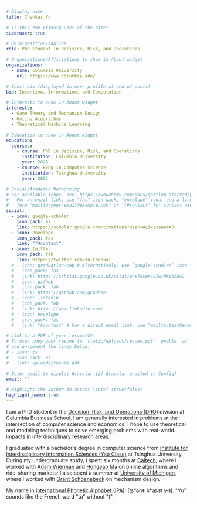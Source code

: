 ```yaml
---
# Display name
title: Chenkai Yu

# Is this the primary user of the site?
superuser: true

# Role/position/tagline
role: PhD Student in Decision, Risk, and Operations

# Organizations/Affiliations to show in About widget
organizations:
  - name: Columbia University
    url: https://www.columbia.edu/

# Short bio (displayed in user profile at end of posts)
bio: Incentive, Information, and Computation

# Interests to show in About widget
interests:
  - Game Theory and Mechanism Design
  - Online Algorithms
  - Theoretical Machine Learning

# Education to show in About widget
education:
  courses:
    - course: PhD in Decision, Risk, and Operations
      institution: Columbia University
      year: 2026
    - course: BEng in Computer Science
      institution: Tsinghua University
      year: 2021

# Social/Academic Networking
# For available icons, see: https://wowchemy.com/docs/getting-started/page-builder/#icons
#   For an email link, use "fas" icon pack, "envelope" icon, and a link in the
#   form "mailto:your-email@example.com" or "/#contact" for contact widget.
social:
  - icon: google-scholar
    icon_pack: ai
    link: https://scholar.google.com/citations?user=WLixsssAAAAJ
  - icon: envelope
    icon_pack: fas
    link: "/#contact"
  - icon: twitter
    icon_pack: fab
    link: https://twitter.com/Yu_Chenkai
  # - icon: graduation-cap # Alternatively, use `google-scholar` icon from `ai` icon pack
  #   icon_pack: fas
  #   link: https://scholar.google.co.uk/citations?user=sIwtMXoAAAAJ
  # - icon: github
  #   icon_pack: fab
  #   link: https://github.com/gcushen
  # - icon: linkedin
  #   icon_pack: fab
  #   link: https://www.linkedin.com/
  # - icon: envelope
  #   icon_pack: fas
  #   link: "#contact" # For a direct email link, use "mailto:test@example.org".

# Link to a PDF of your resume/CV.
# To use: copy your resume to `static/uploads/resume.pdf`, enable `ai` icons in `params.toml`,
# and uncomment the lines below.
# - icon: cv
#   icon_pack: ai
#   link: uploads/resume.pdf

# Enter email to display Gravatar (if Gravatar enabled in Config)
email: ""

# Highlight the author in author lists? (true/false)
highlight_name: true
---
```


I am a PhD student in the [Decision, Risk, and Operations (DRO)](https://academics.gsb.columbia.edu/phd/academics/dro) division at Columbia Business School. I am generally interested in problems at the intersection of computer science and economics. I hope to use theoretical and modeling techniques to solve emerging problems with real-world impacts in interdisciplinary research areas.

I graduated with a bachelor's degree in computer science from [Institute for Interdisciplinary Information Sciences (Yao Class)](https://iiis.tsinghua.edu.cn/en/) at Tsinghua University. During my undergraduate study, I spent six months at [Caltech](https://www.caltech.edu/), where I worked with [Adam Wierman](https://adamwierman.com/) and [Hongyao Ma](https://www.hongyaoma.com/) on online algorithms and ride-sharing markets; I also spent a summer at [University of Michigan](https://umich.edu/), where I worked with [Grant Schoenebeck](http://schoeneb.people.si.umich.edu/) on mechanism design.

My name in [International Phonetic Alphabet (IPA)](https://www.internationalphoneticassociation.org/IPAcharts/inter_chart_2018/IPA_2018.html): \[tʂʰən˧˥ kʰaɪ˨˩˦ y˧˥\]. "Yu" sounds like the French word "tu" without "t".

<!-- {{< icon name="download" pack="fas" >}} Download my {{< staticref "uploads/demo_resume.pdf" "newtab" >}}resumé{{< /staticref >}}. -->
